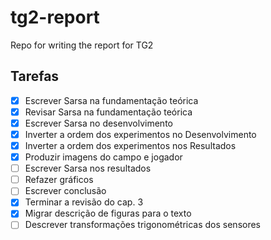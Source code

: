 # tg2-report
Repo for writing the report for TG2 

## Tarefas
- [x] Escrever Sarsa na fundamentação teórica
- [x] Revisar Sarsa na fundamentação teórica
- [x] Escrever Sarsa no desenvolvimento
- [x] Inverter a ordem dos experimentos no Desenvolvimento
- [x] Inverter a ordem dos experimentos nos Resultados
- [x] Produzir imagens do campo e jogador
- [ ] Escrever Sarsa nos resultados
- [ ] Refazer gráficos
- [ ] Escrever conclusão
- [x] Terminar a revisão do cap. 3
- [x] Migrar descrição de figuras para o texto
- [ ] Descrever transformações trigonométricas dos sensores
